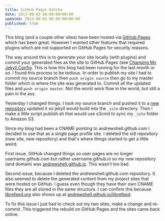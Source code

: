 ```yaml
---
title: GitHub Pages Gotcha
date: 2013-08-03 06:00:00+00:00
updated: 2013-08-03 06:00:00+00:00
published: true
---
```


This blog (and a couple other sites) have been hosted via [GitHub Pages](http://pages.github.com/) which has been great.  However I wanted other features that required plugins which are not supported on GitHub Pages for security reasons.

The way around this is to generate your site locally (with plugins) and commit your generated files as the site to GitHub Pages (see [Changing My Jekyll Config](/changing-jekyll-config/).  This is how this blog had been running for the last month or so.  I found this process to be tedious.  In order to publish my site I had to commit my source branch then `push origin source` then go to my master folder which is where the site was generated to.  Commit all the updated files and `push origin master`.  Not the worst work flow in the world, but still a pain in the ass.

Yesterday I changed things.  I took my source branch and pushed it to a [new repository](https://github.com/andrewshell/blog.andrewshell.org) updated it so jekyll would build into the `_site` directory.  Then I make a little script publish.sh that would use s3cmd to sync my `_site` folder to Amazon S3.

Since my blog had been a CNAME pointing to andrewshell.github.com I decided to use that as a single page profile site.  I deleted the old repository (new site, new repository) and that's where things started to get a little weird.

First issue, GitHub changed things so user pages are no longer username.github.com but rather username.github.io so my new repository (and domain) was [andrewshell.github.io](http://andrewshell.github.io/).  This wasn't too bad.

Second issue, because I deleted the andrewshell.github.com repository.  It also seemed to delete the generated content from my project sites that were hosted on GitHub.  I guess even though they have their own CNAME files they are all stored in the same structure.  I can confirm this because [librefeed.org](http://www.librefeed.org) also shows up at [andrewshell.github.io/librefeed](http://andrewshell.github.io/librefeed/).

To fix this issue I just had to check out my two sites, make a change and re-commit.  This triggered the rebuild on GitHub Pages and the sites came back online.

